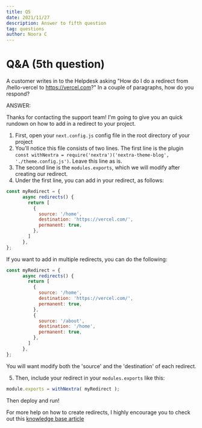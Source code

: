 ```yaml
---
title: Q5
date: 2021/11/27
description: Answer to fifth question
tag: questions
author: Noora C
---
```


# Q&A (5th question)

A customer writes in to the Helpdesk asking "How do I do a redirect from /hello-vercel to https://vercel.com?" In a couple of paragraphs, how do you respond? 

ANSWER:

Thanks for contacting the support team! I'm going to give you an quick rundown on how to add in a redirect to your project. 

1. First, open your `next.config.js` config file in the root directory of your project
2. You'll notice this file consists of two lines. The first line is the plugin `const withNextra = require('nextra')('nextra-theme-blog', './theme.config.js')`. Leave this line as is. 
3. The second line is the `modules.exports`, which we will modify after creating our redirect.
4. Under the first line, you can add in your redirect, as follows:

```js
const myRedirect = {
      async redirects() {
        return [
          {
            source: '/home',
            destination: 'https://vercel.com/',
            permanent: true,
          },
        ]
      },
};
```

If you want to add in multiple redirects, you can do the following:

```js
const myRedirect = {
      async redirects() {
        return [
          {
            source: '/home',
            destination: 'https://vercel.com/',
            permanent: true,
          },
          {
            source: '/about',
            destination: '/home',
            permanent: true,
          },
        ]
      },
};
```

You will want modify both the 'source' and the 'destination' of each redirect. 

5. Then, include your redirect in your `modules.exports` like this: 
```js
module.exports = withNextra( myRedirect );
```

Then deploy and run!

For more help on how to create redirects, I highly encourage you to check out this [knowledge base article](https://nextjs.org/docs/api-reference/next.config.js/redirects)
